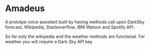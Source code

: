# Amadeus
A prototpe voice assistant built by having methods call upon DarkSky forecast, Wikipedia, Stackoverflow, IBM Watson and Spotify API.

So far only the wikipedia and the weather methods are functional. For weather you will require a Dark Sky API key
